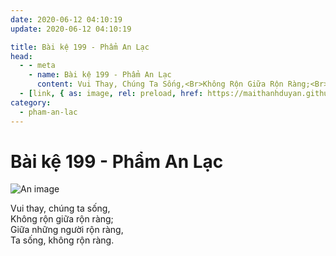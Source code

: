 ```yaml
---
date: 2020-06-12 04:10:19
update: 2020-06-12 04:10:19

title: Bài kệ 199 - Phẩm An Lạc
head:
  - - meta
    - name: Bài kệ 199 - Phẩm An Lạc
      content: Vui Thay, Chúng Ta Sống,<Br>Không Rộn Giữa Rộn Ràng;<Br>Giữa Những Người Rộn Ràng,<Br>Ta Sống, Không Rộn Ràng.<Br>
  - [link, { as: image, rel: preload, href: https://maithanhduyan.github.io/kinh-phap-cu/img/pham-an-lac/pham-an-lac-199.jpg }]
category:
  - pham-an-lac
---
```


# Bài kệ 199 - Phẩm An Lạc

![An image](/img/pham-an-lac/pham-an-lac-199.jpg)

Vui thay, chúng ta sống,<br>Không rộn giữa rộn ràng;<br>Giữa những người rộn ràng,<br>Ta sống, không rộn ràng.<br>
